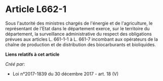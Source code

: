 # Article L662-1

Sous l'autorité des ministres chargés de l'énergie et de l'agriculture, le représentant de l'Etat dans le département exerce,
sur le territoire du département, la surveillance administrative du respect des obligations prévues aux articles L. 661-1-1 à
L. 661-7 incombant aux opérateurs de la chaîne de production et de distribution des biocarburants et bioliquides.

**Liens relatifs à cet article**

_Créé par_:

  - Loi n°2017-1839 du 30 décembre 2017 - art. 18 (V)
